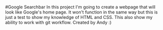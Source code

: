 #Google Searchbar
In this project I'm going to create a webpage that will look like Google's home page.
It won't function in the same way but this is just a test to show my knowledge of HTML and CSS.
This also show my ability to work with git workflow.
Created by Andy :)
